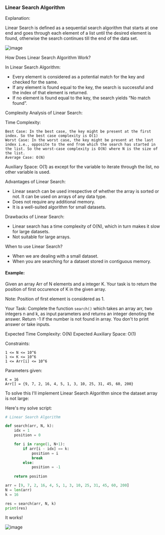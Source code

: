 <h3> Linear Search Algorithm </h3>

Explanation: 

Linear Search is defined as a sequential search algorithm that starts at one end and goes through each element of a list until the desired element is found, otherwise the search continues till the end of the data set.

![image](https://github.com/h4ckyou/h4ckyou.github.io/assets/127159644/75a6ca80-00b2-4905-918b-f0a07b06cae7)

How Does Linear Search Algorithm Work?

In Linear Search Algorithm:
- Every element is considered as a potential match for the key and checked for the same.
- If any element is found equal to the key, the search is successful and the index of that element is returned.
- If no element is found equal to the key, the search yields “No match found”.

Complexity Analysis of Linear Search:

Time Complexity:

    Best Case: In the best case, the key might be present at the first index. So the best case complexity is O(1)
    Worst Case: In the worst case, the key might be present at the last index i.e., opposite to the end from which the search has started in the list. So the worst-case complexity is O(N) where N is the size of the list.
    Average Case: O(N)

Auxiliary Space: O(1) as except for the variable to iterate through the list, no other variable is used. 

Advantages of Linear Search:
- Linear search can be used irrespective of whether the array is sorted or not. It can be used on arrays of any data type.
- Does not require any additional memory.
- It is a well-suited algorithm for small datasets.

Drawbacks of Linear Search:
- Linear search has a time complexity of O(N), which in turn makes it slow for large datasets.
-  Not suitable for large arrays.

When to use Linear Search?
- When we are dealing with a small dataset.
- When you are searching for a dataset stored in contiguous memory.

#### Example:

Given an array Arr of N elements and a integer K. Your task is to return the position of first occurence of K in the given array.

Note: Position of first element is considered as 1.

Your Task:
Complete the function `search()` which takes an array arr, two integers n and k, as input parameters and returns an integer denoting the answer. Return -1 if the number is not found in array. You don't to print answer or take inputs.

Expected Time Complexity: O(N)
Expected Auxiliary Space: O(1)

Constraints:
```
1 <= N <= 10^6
1 <= K <= 10^6
1 <= Arr[i] <= 10^6
```

Parameters given:

```
K = 16
Arr[] = {9, 7, 2, 16, 4, 5, 1, 3, 10, 25, 31, 45, 60, 200}
```

To solve this I'll implement Linear Search Algorithm since the dataset array is not large:

Here's my solve script:

```python
# Linear Search Algorithm

def search(arr, N, k):
    idx = 1
    position = 0

    for i in range(1, N+1):
        if arr[i - idx] == k:
            position = i
            break
        else:
            position = -1
    
    return position

arr = [9, 7, 2, 16, 4, 5, 1, 3, 10, 25, 31, 45, 60, 200]
N = len(arr)
k = 16

res = search(arr, N, k)
print(res)
```

It works!

![image](https://github.com/h4ckyou/h4ckyou.github.io/assets/127159644/59d0e8c2-83a1-4275-9a9d-e7980b89de5f)









